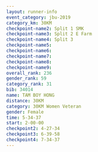 ```yaml
---
layout: runner-info 
event_category: jbu-2019 
category_km: 30KM 
checkpoint-name2: Split 1 SMK 
checkpoint-name3: Split 2 E Farm 
checkpoint-name4: Split 3 
checkpoint-name5: 
checkpoint-name6: 
checkpoint-name7: 
checkpoint-name8: 
checkpoint-name9: 
overall_rank: 236
gender_rank: 59
category_rank: 31
bib: 34014
name: TAM BOY HONG
distance: 30KM
category: 30KM Women Veteran
gender: Female
time: 5-34-37
start: 2-00-00
checkpoint2: 4-27-34
checkpoint3: 6-39-58
checkpoint4: 7-34-37
---
```

